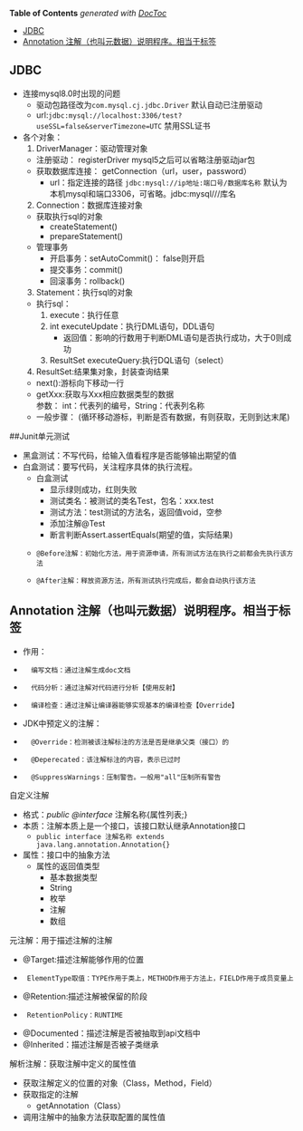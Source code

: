 <!-- START doctoc generated TOC please keep comment here to allow auto update -->
<!-- DON'T EDIT THIS SECTION, INSTEAD RE-RUN doctoc TO UPDATE -->
**Table of Contents**  *generated with [DocToc](https://github.com/thlorenz/doctoc)*

- [JDBC](#jdbc)
- [Annotation 注解（也叫元数据）说明程序。相当于标签](#annotation-%E6%B3%A8%E8%A7%A3%E4%B9%9F%E5%8F%AB%E5%85%83%E6%95%B0%E6%8D%AE%E8%AF%B4%E6%98%8E%E7%A8%8B%E5%BA%8F%E7%9B%B8%E5%BD%93%E4%BA%8E%E6%A0%87%E7%AD%BE)

<!-- END doctoc generated TOC please keep comment here to allow auto update -->

## JDBC
* 连接mysql8.0时出现的问题
    * 驱动包路径改为`com.mysql.cj.jdbc.Driver`  默认自动已注册驱动
    * url:`jdbc:mysql://localhost:3306/test?useSSL=false&serverTimezone=UTC` 禁用SSL证书
* 各个对象：
    1. DriverManager：驱动管理对象
     * 注册驱动：   registerDriver
        mysql5之后可以省略注册驱动jar包
     * 获取数据库连接：   getConnection（url，user，password）
        * url：指定连接的路径 `jdbc:mysql://ip地址:端口号/数据库名称`
        默认为本机mysql和端口3306，可省略。jdbc:mysql///库名
    2. Connection：数据库连接对象
     * 获取执行sql的对象
        * createStatement() 
        * prepareStatement() 
     * 管理事务
         * 开启事务：setAutoCommit()： false则开启
         * 提交事务：commit()
         * 回滚事务：rollback()
    3. Statement：执行sql的对象
     * 执行sql：
         1. execute：执行任意
         2.  int executeUpdate：执行DML语句，DDL语句
             * 返回值：影响的行数用于判断DML语句是否执行成功，大于0则成功
         3. ResultSet executeQuery:执行DQL语句（select）
     4. ResultSet:结果集对象，封装查询结果
     * next():游标向下移动一行
     * getXxx:获取与Xxx相应数据类型的数据 <br>
       参数： int：代表列的编号，String：代表列名称 
     * 一般步骤： (循环移动游标，判断是否有数据，有则获取，无则到达末尾)
	 
##Junit单元测试
* 黑盒测试：不写代码，给输入值看程序是否能够输出期望的值
* 白盒测试：要写代码，关注程序具体的执行流程。
    * 白盒测试
         * 显示绿则成功，红则失败
         * 测试类名：被测试的类名Test，包名：xxx.test
         * 测试方法：test测试的方法名，返回值void，空参
         * 添加注解@Test
         * 断言判断Assert.assertEquals(期望的值，实际结果)
    *     @Before注解：初始化方法，用于资源申请，所有测试方法在执行之前都会先执行该方法
    *     @After注解：释放资源方法，所有测试执行完成后，都会自动执行该方法
         
## Annotation 注解（也叫元数据）说明程序。相当于标签
* 作用：
*       编写文档：通过注解生成doc文档
*       代码分析：通过注解对代码进行分析【使用反射】
*       编译检查：通过注解让编译器能够实现基本的编译检查【Override】
* JDK中预定义的注解：
*       @Override：检测被该注解标注的方法是否是继承父类（接口）的
*       @Deperecated：该注解标注的内容，表示已过时
*       @SuppressWarnings：压制警告。一般用"all"压制所有警告

自定义注解
* 格式：_public @interface_ 注解名称{属性列表;}
* 本质：注解本质上是一个接口，该接口默认继承Annotation接口
    * `public interface 注解名称 extends java.lang.annotation.Annotation{}`
* 属性：接口中的抽象方法
    * 属性的返回值类型
        * 基本数据类型
        * String
        * 枚举
        * 注解
        * 数组      

元注解：用于描述注解的注解
* @Target:描述注解能够作用的位置
*      ElementType取值：TYPE作用于类上，METHOD作用于方法上，FIELD作用于成员变量上
* @Retention:描述注解被保留的阶段
*      RetentionPolicy：RUNTIME
* @Documented：描述注解是否被抽取到api文档中
* @Inherited：描述注解是否被子类继承

解析注解：获取注解中定义的属性值
* 获取注解定义的位置的对象（Class，Method，Field）
* 获取指定的注解
    * getAnnotation（Class）
* 调用注解中的抽象方法获取配置的属性值
